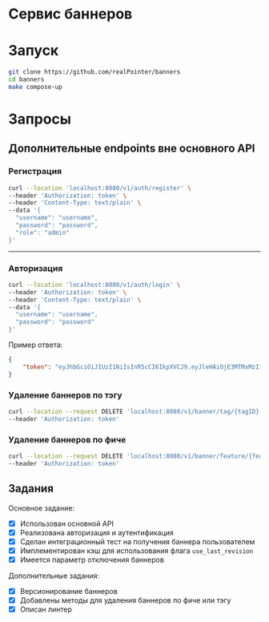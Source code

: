 # Сервис баннеров

# Запуск

~~~zsh
git clone https://github.com/realPointer/banners 
cd banners
make compose-up
~~~

# Запросы

## Дополнительные endpoints вне основного API

### Регистрация
~~~zsh
curl --location 'localhost:8080/v1/auth/register' \
--header 'Authorization: token' \
--header 'Content-Type: text/plain' \
--data '{
  "username": "username",
  "password": "password",
  "role": "admin"
}'
~~~

---

### Авторизация

```zsh
curl --location 'localhost:8080/v1/auth/login' \
--header 'Authorization: token' \
--header 'Content-Type: text/plain' \
--data '{
  "username": "username",
  "password": "password"
}'
```
Пример ответа:
~~~json
{
    "token": "eyJhbGciOiJIUzI1NiIsInR5cCI6IkpXVCJ9.eyJleHAiOjE3MTMxMzI1NzIsIlVzZXJuYW1lIjoiQW5kcmV3QWFhYSIsIlJvbGUiOiJhZG1pbiJ9.09XRDNSmHPU0ImkSxGjHvuu-uv69jpkv2ldoREjoLn4"
}
~~~

### Удаление баннеров по тэгу

```zsh
curl --location --request DELETE 'localhost:8080/v1/banner/tag/{tagID}' \
--header 'Authorization: token'
```

### Удаление баннеров по фиче

```zsh
curl --location --request DELETE 'localhost:8080/v1/banner/feature/{featureID}' \
--header 'Authorization: token'
```

## Задания
Основное задание:
- [x] Использован основной API
- [x] Реализована авторизация и аутентификация
- [x] Сделан интеграционный тест на получения баннера пользователем
- [x] Имплементирован кэш для использования флага `use_last_revision`
- [x] Имеется параметр отключения баннеров

Дополнительные задания:
- [x] Версионирование баннеров
- [x] Добавлены методы для удаления баннеров по фиче или тэгу
- [x] Описан линтер
